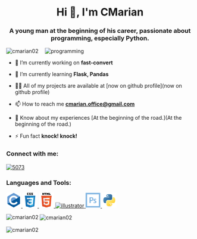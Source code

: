 
<h1 align="center">Hi 👋, I'm CMarian</h1>
<h3 align="center">A young man at the beginning of his career, passionate about programming, especially Python.</h3>
<img align="right" alt="programming" width="400" src="https://media.tenor.com/NOYF3f82b_gAAAAC/programmer.gif">
<p align="left"> <img src="https://komarev.com/ghpvc/?username=cmarian02&label=Profile%20views&color=e97c16&style=flat" alt="cmarian02" /> </p>

- 🔭 I’m currently working on **fast-convert**

- 🌱 I’m currently learning **Flask, Pandas**

- 👨‍💻 All of my projects are available at [now on github profile](now on github profile)

- 📫 How to reach me **cmarian.office@gmail.com**

- 📄 Know about my experiences [At the beginning of the road.](At the beginning of the road.)

- ⚡ Fun fact **knock! knock!**

<h3 align="left">Connect with me:</h3>
<p align="left">
<a href="https://discord.gg/5073" target="blank"><img align="center" src="https://raw.githubusercontent.com/rahuldkjain/github-profile-readme-generator/master/src/images/icons/Social/discord.svg" alt="5073" height="30" width="40" /></a>
</p>

<h3 align="left">Languages and Tools:</h3>
<p align="left"> <a href="https://www.cprogramming.com/" target="_blank" rel="noreferrer"> <img src="https://raw.githubusercontent.com/devicons/devicon/master/icons/c/c-original.svg" alt="c" width="40" height="40"/> </a> <a href="https://www.w3schools.com/css/" target="_blank" rel="noreferrer"> <img src="https://raw.githubusercontent.com/devicons/devicon/master/icons/css3/css3-original-wordmark.svg" alt="css3" width="40" height="40"/> </a> <a href="https://www.w3.org/html/" target="_blank" rel="noreferrer"> <img src="https://raw.githubusercontent.com/devicons/devicon/master/icons/html5/html5-original-wordmark.svg" alt="html5" width="40" height="40"/> </a> <a href="https://www.adobe.com/in/products/illustrator.html" target="_blank" rel="noreferrer"> <img src="https://www.vectorlogo.zone/logos/adobe_illustrator/adobe_illustrator-icon.svg" alt="illustrator" width="40" height="40"/> </a> <a href="https://www.photoshop.com/en" target="_blank" rel="noreferrer"> <img src="https://raw.githubusercontent.com/devicons/devicon/master/icons/photoshop/photoshop-line.svg" alt="photoshop" width="40" height="40"/> </a> <a href="https://www.python.org" target="_blank" rel="noreferrer"> <img src="https://raw.githubusercontent.com/devicons/devicon/master/icons/python/python-original.svg" alt="python" width="40" height="40"/> </a> </p>

<p><img align="left" src="https://github-readme-stats.vercel.app/api/top-langs?username=cmarian02&show_icons=true&theme=cobalt&locale=en&layout=compact" alt="cmarian02" /></p>

<p>&nbsp;<img align="center" src="https://github-readme-stats.vercel.app/api?username=cmarian02&show_icons=true&theme=cobalt&locale=en" alt="cmarian02" /></p>

<p><img align="center" src="https://github-readme-streak-stats.herokuapp.com/?user=cmarian02&theme=dark" alt="cmarian02" /></p>
